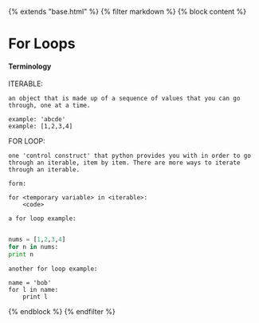 {% extends "base.html" %}
{% filter markdown %}
{% block content %}
# For Loops

#### Terminology

ITERABLE:

    an object that is made up of a sequence of values that you can go through, one at a time.  

    example: 'abcde'
    example: [1,2,3,4]

FOR LOOP:

    one 'control construct' that python provides you with in order to go through an iterable, item by item. There are more ways to iterate through an iterable. 

    form: 

    for <temporary variable> in <iterable>:
        <code>

    a for loop example:

````python

nums = [1,2,3,4]
for n in nums:
print n

````

    another for loop example:

    name = 'bob'
    for l in name:
        print l
{% endblock %}
{% endfilter %}
